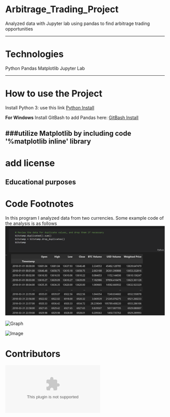 # Arbitrage_Trading_Project
Analyzed data with Jupyter lab using pandas to find arbitrage trading opportunities

---
# Technologies
Python
Pandas
Matplotlib
Jupyter Lab

---

# How to use the Project
Install Python 3: use this link  [Python Install](https://www.python.org/)

**For Windows**
Install GitBash to add Pandas here: [GitBash Install](https://gitforwindows.org/) 

###utilize Matplotlib by including code '%matplotlib inline' library
---
# add license
Educational purposes
---

# Code Footnotes

In this program I analyzed data from two currencies. Some example code of the analysis is as follows
![Bitstamp](https://github.com/beccabeastly/Arbitrage_Trading_Project/blob/main/project_code_1.png)

![Graph](C:\Users\becca\OneDrive\Desktop\FinTech_Workspace\Python_project\GitHub_Upload\Crypto_Trade_Analysis\project_code_2.png)

![Image](C:\Users\becca\OneDrive\Desktop\FinTech_Workspace\Python_project\GitHub_Upload\Crypto_Trade_Analysis\graph.png)


# Contributors
![Email](beccabeastly@gmail.com)
